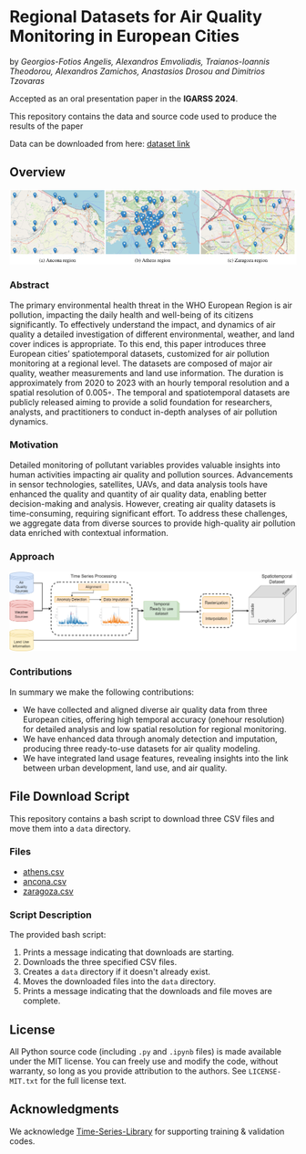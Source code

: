 # Regional Datasets for Air Quality Monitoring in European Cities

by
_Georgios-Fotios Angelis,
Alexandros Emvoliadis,
Traianos-Ioannis Theodorou, 
Alexandros Zamichos,
Anastasios Drosou
and Dimitrios Tzovaras_


Accepted as an oral presentation paper in the **IGARSS 2024**.

This repository contains the data and source code used to produce the results of the paper

Data can be downloaded from here: [dataset link](https://zenodo.org/records/10579172)

## Overview
![model architecture_process.png](assets/all_stations.png)


### Abstract

The primary environmental health threat in the WHO European Region is air pollution, impacting the daily health and
well-being of its citizens significantly. To effectively understand the impact, and dynamics of air quality a detailed investigation of different environmental, weather, and land cover
indices is appropriate. To this end, this paper introduces three
European cities’ spatiotemporal datasets, customized for air
pollution monitoring at a regional level. The datasets are composed of major air quality, weather measurements and land use
information. The duration is approximately from 2020 to 2023
with an hourly temporal resolution and a spatial resolution of
0.005◦. The temporal and spatiotemporal datasets are publicly
released aiming to provide a solid foundation for researchers,
analysts, and practitioners to conduct in-depth analyses of air
pollution dynamics.

### Motivation
Detailed monitoring of pollutant variables provides valuable insights into human activities impacting air quality and pollution sources. Advancements in sensor technologies, satellites, UAVs, and data analysis tools have enhanced the quality and quantity of air quality data, enabling better decision-making and analysis. However, creating air quality datasets is time-consuming, requiring significant effort. To address these challenges, we aggregate data from diverse sources to provide high-quality air pollution data enriched with contextual information.
 
### Approach
![model architecture_process.png](assets%2Fmodel%20architecture_process.png)

### Contributions
In summary we make the following contributions:
- We have collected and aligned diverse air quality data from three
European cities, offering high temporal accuracy (onehour resolution) for detailed analysis and low spatial
resolution for regional monitoring.
- We have enhanced data through anomaly detection and imputation, producing three ready-to-use datasets for air quality
modeling.
- We have integrated land usage features, revealing insights into
the link between urban development, land use, and air
quality.


## File Download Script

This repository contains a bash script to download three CSV files and move them into a `data` directory.

### Files

- [athens.csv](https://zenodo.org/record/11220965/files/athens.csv)
- [ancona.csv](https://zenodo.org/record/11220965/files/ancona.csv)
- [zaragoza.csv](https://zenodo.org/record/11220965/files/zaragoza.csv)

### Script Description

The provided bash script:
1. Prints a message indicating that downloads are starting.
2. Downloads the three specified CSV files.
3. Creates a `data` directory if it doesn't already exist.
4. Moves the downloaded files into the `data` directory.
5. Prints a message indicating that the downloads and file moves are complete.

[//]: # (### Usage)

## License

All Python source code (including `.py` and `.ipynb` files) is made available
under the MIT license. You can freely use and modify the code, without
warranty, so long as you provide attribution to the authors. See
`LICENSE-MIT.txt` for the full license text.

[cc-by]: https://creativecommons.org/licenses/by/4.0/


## Acknowledgments
We acknowledge [Time-Series-Library](https://github.com/thuml/Time-Series-Library) for 
supporting training & validation codes.